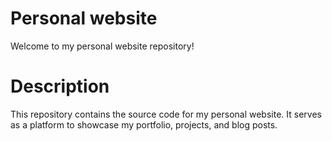 # Personal website

Welcome to my personal website repository!

# Description

This repository contains the source code for my personal website. It serves as a platform to showcase my portfolio, projects, and blog posts.
